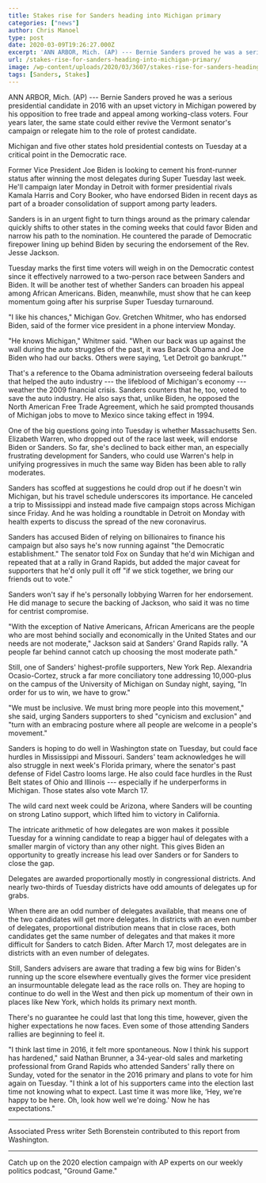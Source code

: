 ```yaml
---
title: Stakes rise for Sanders heading into Michigan primary
categories: ["news"]
author: Chris Manoel
type: post
date: 2020-03-09T19:26:27.000Z
excerpt: 'ANN ARBOR, Mich. (AP) --- Bernie Sanders proved he was a serious presidential candidate in 2016 with an upset victory in Michigan powered by his opposition to free trade and appeal among working-class voters. Four years later, the same state could either revive the Vermont senator''s campaign or relegate him to the role of protest&hellip;'
url: /stakes-rise-for-sanders-heading-into-michigan-primary/
image: /wp-content/uploads/2020/03/3607/stakes-rise-for-sanders-heading-into-michigan-primary.jpeg
tags: [Sanders, Stakes]
---
```


ANN ARBOR, Mich. (AP) --- Bernie Sanders proved he was a serious presidential candidate in 2016 with an upset victory in Michigan powered by his opposition to free trade and appeal among working-class voters. Four years later, the same state could either revive the Vermont senator's campaign or relegate him to the role of protest candidate.

Michigan and five other states hold presidential contests on Tuesday at a critical point in the Democratic race.

Former Vice President Joe Biden is looking to cement his front-runner status after winning the most delegates during Super Tuesday last week. He'll campaign later Monday in Detroit with former presidential rivals Kamala Harris and Cory Booker, who have endorsed Biden in recent days as part of a broader consolidation of support among party leaders.

Sanders is in an urgent fight to turn things around as the primary calendar quickly shifts to other states in the coming weeks that could favor Biden and narrow his path to the nomination. He countered the parade of Democratic firepower lining up behind Biden by securing the endorsement of the Rev. Jesse Jackson.

Tuesday marks the first time voters will weigh in on the Democratic contest since it effectively narrowed to a two-person race between Sanders and Biden. It will be another test of whether Sanders can broaden his appeal among African Americans. Biden, meanwhile, must show that he can keep momentum going after his surprise Super Tuesday turnaround.

"I like his chances," Michigan Gov. Gretchen Whitmer, who has endorsed Biden, said of the former vice president in a phone interview Monday.

"He knows Michigan," Whitmer said. "When our back was up against the wall during the auto struggles of the past, it was Barack Obama and Joe Biden who had our backs. Others were saying, ‘Let Detroit go bankrupt.'"

That's a reference to the Obama administration overseeing federal bailouts that helped the auto industry --- the lifeblood of Michigan's economy --- weather the 2009 financial crisis. Sanders counters that he, too, voted to save the auto industry. He also says that, unlike Biden, he opposed the North American Free Trade Agreement, which he said prompted thousands of Michigan jobs to move to Mexico since taking effect in 1994.

One of the big questions going into Tuesday is whether Massachusetts Sen. Elizabeth Warren, who dropped out of the race last week, will endorse Biden or Sanders. So far, she's declined to back either man, an especially frustrating development for Sanders, who could use Warren's help in unifying progressives in much the same way Biden has been able to rally moderates.

Sanders has scoffed at suggestions he could drop out if he doesn't win Michigan, but his travel schedule underscores its importance. He canceled a trip to Mississippi and instead made five campaign stops across Michigan since Friday. And he was holding a roundtable in Detroit on Monday with health experts to discuss the spread of the new coronavirus.

Sanders has accused Biden of relying on billionaires to finance his campaign but also says he's now running against "the Democratic establishment." The senator told Fox on Sunday that he'd win Michigan and repeated that at a rally in Grand Rapids, but added the major caveat for supporters that he'd only pull it off "if we stick together, we bring our friends out to vote."

Sanders won't say if he's personally lobbying Warren for her endorsement. He did manage to secure the backing of Jackson, who said it was no time for centrist compromise.

"With the exception of Native Americans, African Americans are the people who are most behind socially and economically in the United States and our needs are not moderate," Jackson said at Sanders' Grand Rapids rally. "A people far behind cannot catch up choosing the most moderate path."

Still, one of Sanders' highest-profile supporters, New York Rep. Alexandria Ocasio-Cortez, struck a far more conciliatory tone addressing 10,000-plus on the campus of the University of Michigan on Sunday night, saying, "In order for us to win, we have to grow."

"We must be inclusive. We must bring more people into this movement," she said, urging Sanders supporters to shed "cynicism and exclusion" and "turn with an embracing posture where all people are welcome in a people's movement."

Sanders is hoping to do well in Washington state on Tuesday, but could face hurdles in Mississippi and Missouri. Sanders' team acknowledges he will also struggle in next week's Florida primary, where the senator's past defense of Fidel Castro looms large. He also could face hurdles in the Rust Belt states of Ohio and Illinois --- especially if he underperforms in Michigan. Those states also vote March 17.

The wild card next week could be Arizona, where Sanders will be counting on strong Latino support, which lifted him to victory in California.

The intricate arithmetic of how delegates are won makes it possible Tuesday for a winning candidate to reap a bigger haul of delegates with a smaller margin of victory than any other night. This gives Biden an opportunity to greatly increase his lead over Sanders or for Sanders to close the gap.

Delegates are awarded proportionally mostly in congressional districts. And nearly two-thirds of Tuesday districts have odd amounts of delegates up for grabs.

When there are an odd number of delegates available, that means one of the two candidates will get more delegates. In districts with an even number of delegates, proportional distribution means that in close races, both candidates get the same number of delegates and that makes it more difficult for Sanders to catch Biden. After March 17, most delegates are in districts with an even number of delegates.

Still, Sanders advisers are aware that trading a few big wins for Biden's running up the score elsewhere eventually gives the former vice president an insurmountable delegate lead as the race rolls on. They are hoping to continue to do well in the West and then pick up momentum of their own in places like New York, which holds its primary next month.

There's no guarantee he could last that long this time, however, given the higher expectations he now faces. Even some of those attending Sanders rallies are beginning to feel it.

"I think last time in 2016, it felt more spontaneous. Now I think his support has hardened," said Nathan Brunner, a 34-year-old sales and marketing professional from Grand Rapids who attended Sanders' rally there on Sunday, voted for the senator in the 2016 primary and plans to vote for him again on Tuesday. "I think a lot of his supporters came into the election last time not knowing what to expect. Last time it was more like, ‘Hey, we're happy to be here. Oh, look how well we're doing.' Now he has expectations."

* * *

Associated Press writer Seth Borenstein contributed to this report from Washington.

* * *

Catch up on the 2020 election campaign with AP experts on our weekly politics podcast, "Ground Game."
